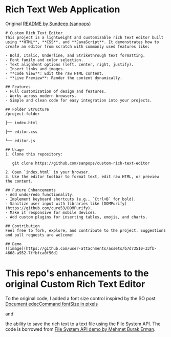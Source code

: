 # Rich Text Web Application
Original [README by Sundeep (sanpops)](https://github.com/sanpops/custom-rich-text-editor)

```
# Custom Rich Text Editor
This project is a lightweight and customizable rich text editor built using **HTML**, **CSS**, and **JavaScript**. It demonstrates how to create an editor from scratch with commonly used features like:

- Bold, Italic, Underline, and Strikethrough text formatting.
- Font family and color selection.
- Text alignment options (left, center, right, justify).
- Insert links and images.
- **Code View**: Edit the raw HTML content.
- **Live Preview**: Render the content dynamically.

## Features
- Full customization of design and features.
- Works across modern browsers.
- Simple and clean code for easy integration into your projects.

## Folder Structure
/project-folder

├── index.html

├── editor.css

└── editor.js

## Usage
1. Clone this repository:

   git clone https://github.com/sanpops/custom-rich-text-editor

2. Open `index.html` in your browser.
3. Use the editor toolbar to format text, edit raw HTML, or preview the content.

## Future Enhancements
- Add undo/redo functionality.
- Implement keyboard shortcuts (e.g., `Ctrl+B` for bold).
- Sanitize user input with libraries like [DOMPurify](https://github.com/cure53/DOMPurify).
- Make it responsive for mobile devices.
- Add custom plugins for inserting tables, emojis, and charts.

## Contribution
Feel free to fork, explore, and contribute to the project. Suggestions and pull requests are welcome!

## Demo
![image](https://github.com/user-attachments/assets/b7d73510-33fb-4668-a952-7ffbfca0f56d)
```
# This repo's enhancements to the original Custom Rich Text Editor
To the original code, I added a font size control inspired by the SO post 
[Document edecCommand fontSize in pixels](https://stackoverflow.com/questions/5868295/document-execcommand-fontsize-in-pixels#56103356)

and 

the ability to save the rich text to a text file using the File System API. The code is borrowed from
[File System API demo by Mehmet Burak Erman](https://github.com/mburakerman/file-system-access-api-demo).
